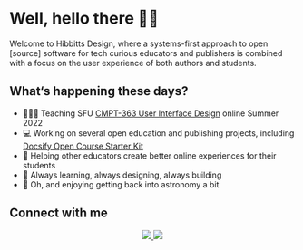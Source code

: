 # Well, hello there 👋🏼

Welcome to Hibbitts Design, where a systems-first approach to open [source] software for tech curious educators and publishers is combined with a focus on the user experience of both authors and students.

## What‘s happening these days?
- 👨🏼‍🏫 Teaching SFU [CMPT-363 User Interface Design](https://canvas.sfu.ca/courses/69678) online Summer 2022
- 💻 Working on several open education and publishing projects, including [Docsify Open Course Starter Kit](https://github.com/hibbitts-design/docsify-open-course-starter-kit)
- 🛟 Helping other educators create better online experiences for their students
- 🌱 Always learning, always designing, always building
- 🔭 Oh, and enjoying getting back into astronomy a bit

## Connect with me
<p align='center'>
  <a href="https://twitter.com/hibbittsdesign">
    <img src="https://img.shields.io/static/v1?label=Twitter&message=hibbittsdesign&color=blue&style=for-the-badge&logo=twitter&logoColor=white" />
  </a>
  <a href="https://www.linkedin.com/in/paulhibbitts/">
    <img src="https://img.shields.io/static/v1?label=LinkedIn&message=Paul%20Hibbitts&color=0072b1&style=for-the-badge&logo=linkedin&logoColor=white" />
  </a>
</p>
